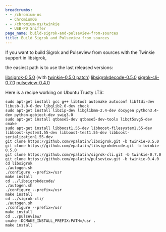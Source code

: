 ```yaml
---
breadcrumbs:
- - /chromium-os
  - ChromiumOS
- - /chromium-os/twinkie
  - USB-PD Sniffer
page_name: build-sigrok-and-pulseview-from-sources
title: Build Sigrok and Pulseview from sources
---
```


If you want to build Sigrok and Pulseview from sources with the Twinkie support
in libsigrok,

the easiest path is to use the last released versions:

[libsigrok-0.5.0](http://sigrok.org/gitweb/?p=libsigrok.git;a=shortlog;h=refs/heads/libsigrok-0.5.x)
(with [twinkie-0.5.0
patch](https://github.com/vpalatin/libsigrok/commit/6228032ec0c86b776b80ed91bf810952fdd561a7))
[libsigrokdecode-0.5.0](http://sigrok.org/gitweb/?p=libsigrokdecode.git;a=shortlog;h=refs/heads/libsigrokdecode-0.5.x)
[sigrok-cli-0.7.0](http://sigrok.org/gitweb/?p=sigrok-cli.git;a=shortlog;h=refs/heads/sigrok-cli-0.7.x)
[pulseview-0.4.0](http://sigrok.org/gitweb/?p=pulseview.git;a=shortlog;h=refs/heads/pulseview-0.4.x)

Here is a recipe working on Ubuntu Trusty LTS:

```none
sudo apt-get install gcc g++ libtool automake autoconf libftdi-dev libusb-1.0-0-dev libglib2.0-dev check
sudo apt-get install libzip-dev libglibmm-2.4-dev doxygen python3.4-dev python-gobject-dev swig3.0
sudo apt-get install qtbase5-dev qtbase5-dev-tools libqt5svg5-dev cmake
sudo apt-get install libboost1.55-dev libboost-filesystem1.55-dev libboost-system1.55-dev libboost-test1.55-dev libboost-serialization1.55-dev
git clone https://github.com/vpalatin/libsigrok.git -b twinkie-0.5.0
git clone https://github.com/vpalatin/libsigrokdecode.git -b twinkie-0.5.0
git clone https://github.com/vpalatin/sigrok-cli.git -b twinkie-0.7.0
git clone https://github.com/vpalatin/pulseview.git -b twinkie-0.4.0
cd libsigrok
./autogen.sh
./configure --prefix=/usr
make install
cd ../libsigrokdecode/
./autogen.sh
./configure --prefix=/usr
make install
cd ../sigrok-cli/
./autogen.sh
./configure --prefix=/usr
make install
cd ../pulseview/
cmake -DCMAKE_INSTALL_PREFIX:PATH=/usr .
make install
```
